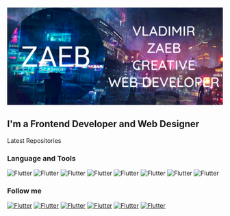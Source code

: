 [![Header](https://github.com/zaebbb/zaebbb/blob/main/assets/header.png?raw=true)](https://zaebbb.github.io/Zaeb-Official/index.html)

## I'm a Frontend Developer and Web Designer

Latest Repositories

### Language and Tools
![Flutter](https://img.shields.io/badge/-JavaScript-002649?style=for-the-badge&logo=javascript)
![Flutter](https://img.shields.io/badge/-HTML-002649?style=for-the-badge&logo=HTML)
![Flutter](https://img.shields.io/badge/-CSS-002649?style=for-the-badge&logo=CSS)
![Flutter](https://img.shields.io/badge/-SQL-002649?style=for-the-badge&logo=mysql)
![Flutter](https://img.shields.io/badge/-PHP-002649?style=for-the-badge&logo=PHP)
![Flutter](https://img.shields.io/badge/-React-002649?style=for-the-badge&logo=react)
![Flutter](https://img.shields.io/badge/-Bootstrap-002649?style=for-the-badge&logo=bootstrap)
![Flutter](https://img.shields.io/badge/-Wordpress-002649?style=for-the-badge&logo=wordpress)

### Follow me
[![Flutter](https://img.shields.io/badge/-VKontakte-002649?style=for-the-badge&logo=vk)](https://vk.com/zaebbb)
[![Flutter](https://img.shields.io/badge/-Instagram-002649?style=for-the-badge&logo=instagram)](https://www.instagram.com/vladimir_zaeb/)
[![Flutter](https://img.shields.io/badge/-Linkedin-002649?style=for-the-badge&logo=linkedin)](https://www.linkedin.com/in/vladimir-zaeb-891b15200)
[![Flutter](https://img.shields.io/badge/-Telegram-002649?style=for-the-badge&logo=telegram)](https://t.me/vladimir_zaeb_official)
[![Flutter](https://img.shields.io/badge/-Twitter-002649?style=for-the-badge&logo=twitter)](https://twitter.com/VladimirZaeb)
[![Flutter](https://img.shields.io/badge/-Facebook-002649?style=for-the-badge&logo=facebook)](https://www.facebook.com/profile.php?id=100058453693105)
